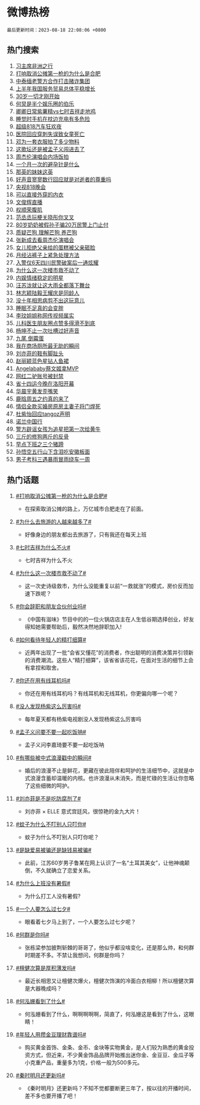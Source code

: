 # 微博热榜

`最后更新时间：2023-08-18 22:08:06 +0800`

## 热门搜索

1. [习主席非洲之行](https://m.weibo.cn/search?containerid=100103type%3D1%26t%3D10%26q%3D%23%E4%B9%A0%E4%B8%BB%E5%B8%AD%E9%9D%9E%E6%B4%B2%E4%B9%8B%E8%A1%8C%23&stream_entry_id=51&isnewpage=1&extparam=seat%3D1%26cate%3D10103%26pos%3D0%26stream_entry_id%3D51%26c_type%3D51%26dgr%3D0%26filter_type%3Drealtimehot%26display_time%3D1692367685%26pre_seqid%3D1692367685293027369137&luicode=10000011&lfid=106003type%253D25%2526t%253D3%2526disable_hot%253D1%2526filter_type%253Drealtimehot)
1. [打响取消公摊第一枪的为什么是合肥](https://m.weibo.cn/search?containerid=100103type%3D1%26t%3D10%26q%3D%23%E6%89%93%E5%93%8D%E5%8F%96%E6%B6%88%E5%85%AC%E6%91%8A%E7%AC%AC%E4%B8%80%E6%9E%AA%E7%9A%84%E4%B8%BA%E4%BB%80%E4%B9%88%E6%98%AF%E5%90%88%E8%82%A5%23&stream_entry_id=31&isnewpage=1&extparam=seat%3D1%26dgr%3D0%26stream_entry_id%3D31%26c_type%3D31%26flag%3D2%26cate%3D5001%26pos%3D0%26lcate%3D5001%26realpos%3D1%26band_rank%3D1%26q%3D%2523%25E6%2589%2593%25E5%2593%258D%25E5%258F%2596%25E6%25B6%2588%25E5%2585%25AC%25E6%2591%258A%25E7%25AC%25AC%25E4%25B8%2580%25E6%259E%25AA%25E7%259A%2584%25E4%25B8%25BA%25E4%25BB%2580%25E4%25B9%2588%25E6%2598%25AF%25E5%2590%2588%25E8%2582%25A5%2523%26filter_type%3Drealtimehot%26display_time%3D1692367685%26pre_seqid%3D1692367685293027369137&luicode=10000011&lfid=106003type%253D25%2526t%253D3%2526disable_hot%253D1%2526filter_type%253Drealtimehot)
1. [中泰缅老警方合作打击赌诈集团](https://m.weibo.cn/search?containerid=100103type%3D1%26t%3D10%26q%3D%23%E4%B8%AD%E6%B3%B0%E7%BC%85%E8%80%81%E8%AD%A6%E6%96%B9%E5%90%88%E4%BD%9C%E6%89%93%E5%87%BB%E8%B5%8C%E8%AF%88%E9%9B%86%E5%9B%A2%23&stream_entry_id=31&isnewpage=1&extparam=seat%3D1%26dgr%3D0%26stream_entry_id%3D31%26c_type%3D31%26flag%3D1%26cate%3D5001%26pos%3D1%26lcate%3D5001%26realpos%3D2%26band_rank%3D2%26q%3D%2523%25E4%25B8%25AD%25E6%25B3%25B0%25E7%25BC%2585%25E8%2580%2581%25E8%25AD%25A6%25E6%2596%25B9%25E5%2590%2588%25E4%25BD%259C%25E6%2589%2593%25E5%2587%25BB%25E8%25B5%258C%25E8%25AF%2588%25E9%259B%2586%25E5%259B%25A2%2523%26filter_type%3Drealtimehot%26display_time%3D1692367685%26pre_seqid%3D1692367685293027369137&luicode=10000011&lfid=106003type%253D25%2526t%253D3%2526disable_hot%253D1%2526filter_type%253Drealtimehot)
1. [上半年我国服务贸易总体平稳增长](https://m.weibo.cn/search?containerid=100103type%3D1%26t%3D10%26q%3D%23%E4%B8%8A%E5%8D%8A%E5%B9%B4%E6%88%91%E5%9B%BD%E6%9C%8D%E5%8A%A1%E8%B4%B8%E6%98%93%E6%80%BB%E4%BD%93%E5%B9%B3%E7%A8%B3%E5%A2%9E%E9%95%BF%23&stream_entry_id=31&isnewpage=1&extparam=seat%3D1%26dgr%3D0%26stream_entry_id%3D31%26c_type%3D31%26flag%3D0%26cate%3D5001%26pos%3D2%26lcate%3D5001%26realpos%3D3%26band_rank%3D3%26q%3D%2523%25E4%25B8%258A%25E5%258D%258A%25E5%25B9%25B4%25E6%2588%2591%25E5%259B%25BD%25E6%259C%258D%25E5%258A%25A1%25E8%25B4%25B8%25E6%2598%2593%25E6%2580%25BB%25E4%25BD%2593%25E5%25B9%25B3%25E7%25A8%25B3%25E5%25A2%259E%25E9%2595%25BF%2523%26filter_type%3Drealtimehot%26display_time%3D1692367685%26pre_seqid%3D1692367685293027369137&luicode=10000011&lfid=106003type%253D25%2526t%253D3%2526disable_hot%253D1%2526filter_type%253Drealtimehot)
1. [30岁一切才刚开始](https://m.weibo.cn/search?containerid=100103type%3D1%26t%3D10%26q%3D%2330%E5%B2%81%E4%B8%80%E5%88%87%E6%89%8D%E5%88%9A%E5%BC%80%E5%A7%8B%23&stream_entry_id=31&isnewpage=1&extparam=seat%3D1%26dgr%3D0%26topic_ad%3D1%26stream_entry_id%3D31%26c_type%3D31%26cate%3D5001%26pos%3D3%26lcate%3D5001%26filter_type%3Drealtimehot%26band_rank%3D4%26q%3D%252330%25E5%25B2%2581%25E4%25B8%2580%25E5%2588%2587%25E6%2589%258D%25E5%2588%259A%25E5%25BC%2580%25E5%25A7%258B%2523%26adid%3D199815%26is_ad_pos%3D1%26display_time%3D1692367685%26pre_seqid%3D1692367685293027369137&luicode=10000011&lfid=106003type%253D25%2526t%253D3%2526disable_hot%253D1%2526filter_type%253Drealtimehot)
1. [何炅是半个娱乐圈的伯乐](https://m.weibo.cn/search?containerid=100103type%3D1%26t%3D10%26q%3D%23%E4%BD%95%E7%82%85%E6%98%AF%E5%8D%8A%E4%B8%AA%E5%A8%B1%E4%B9%90%E5%9C%88%E7%9A%84%E4%BC%AF%E4%B9%90%23&stream_entry_id=31&isnewpage=1&extparam=seat%3D1%26dgr%3D0%26stream_entry_id%3D31%26c_type%3D31%26flag%3D1%26cate%3D5001%26pos%3D4%26lcate%3D5001%26realpos%3D4%26band_rank%3D4%26q%3D%2523%25E4%25BD%2595%25E7%2582%2585%25E6%2598%25AF%25E5%258D%258A%25E4%25B8%25AA%25E5%25A8%25B1%25E4%25B9%2590%25E5%259C%2588%25E7%259A%2584%25E4%25BC%25AF%25E4%25B9%2590%2523%26filter_type%3Drealtimehot%26display_time%3D1692367685%26pre_seqid%3D1692367685293027369137&luicode=10000011&lfid=106003type%253D25%2526t%253D3%2526disable_hot%253D1%2526filter_type%253Drealtimehot)
1. [卿卿日常紫薯精vs七时吉祥走地鸡](https://m.weibo.cn/search?containerid=100103type%3D1%26t%3D10%26q%3D%23%E5%8D%BF%E5%8D%BF%E6%97%A5%E5%B8%B8%E7%B4%AB%E8%96%AF%E7%B2%BEvs%E4%B8%83%E6%97%B6%E5%90%89%E7%A5%A5%E8%B5%B0%E5%9C%B0%E9%B8%A1%23&stream_entry_id=31&isnewpage=1&extparam=seat%3D1%26dgr%3D0%26stream_entry_id%3D31%26c_type%3D31%26flag%3D1%26cate%3D5001%26pos%3D5%26lcate%3D5001%26realpos%3D5%26band_rank%3D5%26q%3D%2523%25E5%258D%25BF%25E5%258D%25BF%25E6%2597%25A5%25E5%25B8%25B8%25E7%25B4%25AB%25E8%2596%25AF%25E7%25B2%25BEvs%25E4%25B8%2583%25E6%2597%25B6%25E5%2590%2589%25E7%25A5%25A5%25E8%25B5%25B0%25E5%259C%25B0%25E9%25B8%25A1%2523%26filter_type%3Drealtimehot%26display_time%3D1692367685%26pre_seqid%3D1692367685293027369137&luicode=10000011&lfid=106003type%253D25%2526t%253D3%2526disable_hot%253D1%2526filter_type%253Drealtimehot)
1. [睡觉时手机在枕边充电有多危险](https://m.weibo.cn/search?containerid=100103type%3D1%26t%3D10%26q%3D%23%E7%9D%A1%E8%A7%89%E6%97%B6%E6%89%8B%E6%9C%BA%E5%9C%A8%E6%9E%95%E8%BE%B9%E5%85%85%E7%94%B5%E6%9C%89%E5%A4%9A%E5%8D%B1%E9%99%A9%23&stream_entry_id=31&isnewpage=1&extparam=seat%3D1%26dgr%3D0%26stream_entry_id%3D31%26c_type%3D31%26flag%3D1%26cate%3D5001%26pos%3D6%26lcate%3D5001%26realpos%3D6%26band_rank%3D6%26q%3D%2523%25E7%259D%25A1%25E8%25A7%2589%25E6%2597%25B6%25E6%2589%258B%25E6%259C%25BA%25E5%259C%25A8%25E6%259E%2595%25E8%25BE%25B9%25E5%2585%2585%25E7%2594%25B5%25E6%259C%2589%25E5%25A4%259A%25E5%258D%25B1%25E9%2599%25A9%2523%26filter_type%3Drealtimehot%26display_time%3D1692367685%26pre_seqid%3D1692367685293027369137&luicode=10000011&lfid=106003type%253D25%2526t%253D3%2526disable_hot%253D1%2526filter_type%253Drealtimehot)
1. [超级818汽车狂欢夜](https://m.weibo.cn/search?containerid=100103type%3D1%26t%3D10%26q%3D%23%E8%B6%85%E7%BA%A7818%E6%B1%BD%E8%BD%A6%E7%8B%82%E6%AC%A2%E5%A4%9C%23&stream_entry_id=31&isnewpage=1&extparam=seat%3D1%26dgr%3D0%26topic_ad%3D1%26stream_entry_id%3D31%26c_type%3D31%26cate%3D5001%26pos%3D7%26lcate%3D5001%26filter_type%3Drealtimehot%26band_rank%3D7%26q%3D%2523%25E8%25B6%2585%25E7%25BA%25A7818%25E6%25B1%25BD%25E8%25BD%25A6%25E7%258B%2582%25E6%25AC%25A2%25E5%25A4%259C%2523%26adid%3D199720%26is_ad_pos%3D1%26display_time%3D1692367685%26pre_seqid%3D1692367685293027369137&luicode=10000011&lfid=106003type%253D25%2526t%253D3%2526disable_hot%253D1%2526filter_type%253Drealtimehot)
1. [医院回应穿刺失误致女童死亡](https://m.weibo.cn/search?containerid=100103type%3D1%26t%3D10%26q%3D%23%E5%8C%BB%E9%99%A2%E5%9B%9E%E5%BA%94%E7%A9%BF%E5%88%BA%E5%A4%B1%E8%AF%AF%E8%87%B4%E5%A5%B3%E7%AB%A5%E6%AD%BB%E4%BA%A1%23&stream_entry_id=31&isnewpage=1&extparam=seat%3D1%26dgr%3D0%26stream_entry_id%3D31%26c_type%3D31%26flag%3D0%26cate%3D5001%26pos%3D8%26lcate%3D5001%26realpos%3D7%26band_rank%3D7%26q%3D%2523%25E5%258C%25BB%25E9%2599%25A2%25E5%259B%259E%25E5%25BA%2594%25E7%25A9%25BF%25E5%2588%25BA%25E5%25A4%25B1%25E8%25AF%25AF%25E8%2587%25B4%25E5%25A5%25B3%25E7%25AB%25A5%25E6%25AD%25BB%25E4%25BA%25A1%2523%26filter_type%3Drealtimehot%26display_time%3D1692367685%26pre_seqid%3D1692367685293027369137&luicode=10000011&lfid=106003type%253D25%2526t%253D3%2526disable_hot%253D1%2526filter_type%253Drealtimehot)
1. [邓为一套衣服拍了多少物料](https://m.weibo.cn/search?containerid=100103type%3D1%26t%3D10%26q%3D%23%E9%82%93%E4%B8%BA%E4%B8%80%E5%A5%97%E8%A1%A3%E6%9C%8D%E6%8B%8D%E4%BA%86%E5%A4%9A%E5%B0%91%E7%89%A9%E6%96%99%23&stream_entry_id=31&isnewpage=1&extparam=seat%3D1%26dgr%3D0%26stream_entry_id%3D31%26c_type%3D31%26flag%3D1%26cate%3D5001%26pos%3D9%26lcate%3D5001%26realpos%3D8%26band_rank%3D8%26q%3D%2523%25E9%2582%2593%25E4%25B8%25BA%25E4%25B8%2580%25E5%25A5%2597%25E8%25A1%25A3%25E6%259C%258D%25E6%258B%258D%25E4%25BA%2586%25E5%25A4%259A%25E5%25B0%2591%25E7%2589%25A9%25E6%2596%2599%2523%26filter_type%3Drealtimehot%26display_time%3D1692367685%26pre_seqid%3D1692367685293027369137&luicode=10000011&lfid=106003type%253D25%2526t%253D3%2526disable_hot%253D1%2526filter_type%253Drealtimehot)
1. [这歌坛还是被孟子义闯进去了](https://m.weibo.cn/search?containerid=100103type%3D1%26t%3D10%26q%3D%23%E8%BF%99%E6%AD%8C%E5%9D%9B%E8%BF%98%E6%98%AF%E8%A2%AB%E5%AD%9F%E5%AD%90%E4%B9%89%E9%97%AF%E8%BF%9B%E5%8E%BB%E4%BA%86%23&stream_entry_id=31&isnewpage=1&extparam=seat%3D1%26dgr%3D0%26stream_entry_id%3D31%26c_type%3D31%26flag%3D1%26cate%3D5001%26pos%3D10%26lcate%3D5001%26realpos%3D9%26band_rank%3D9%26q%3D%2523%25E8%25BF%2599%25E6%25AD%258C%25E5%259D%259B%25E8%25BF%2598%25E6%2598%25AF%25E8%25A2%25AB%25E5%25AD%259F%25E5%25AD%2590%25E4%25B9%2589%25E9%2597%25AF%25E8%25BF%259B%25E5%258E%25BB%25E4%25BA%2586%2523%26filter_type%3Drealtimehot%26display_time%3D1692367685%26pre_seqid%3D1692367685293027369137&luicode=10000011&lfid=106003type%253D25%2526t%253D3%2526disable_hot%253D1%2526filter_type%253Drealtimehot)
1. [周杰伦演唱会内场饭拍](https://m.weibo.cn/search?containerid=100103type%3D1%26t%3D10%26q%3D%E5%91%A8%E6%9D%B0%E4%BC%A6%E6%BC%94%E5%94%B1%E4%BC%9A%E5%86%85%E5%9C%BA%E9%A5%AD%E6%8B%8D&stream_entry_id=31&isnewpage=1&extparam=seat%3D1%26dgr%3D0%26stream_entry_id%3D31%26c_type%3D31%26flag%3D1%26cate%3D5001%26pos%3D11%26lcate%3D5001%26realpos%3D10%26band_rank%3D10%26q%3D%25E5%2591%25A8%25E6%259D%25B0%25E4%25BC%25A6%25E6%25BC%2594%25E5%2594%25B1%25E4%25BC%259A%25E5%2586%2585%25E5%259C%25BA%25E9%25A5%25AD%25E6%258B%258D%26filter_type%3Drealtimehot%26display_time%3D1692367685%26pre_seqid%3D1692367685293027369137&luicode=10000011&lfid=106003type%253D25%2526t%253D3%2526disable_hot%253D1%2526filter_type%253Drealtimehot)
1. [一个月一次的避孕针是什么](https://m.weibo.cn/search?containerid=100103type%3D1%26t%3D10%26q%3D%23%E4%B8%80%E4%B8%AA%E6%9C%88%E4%B8%80%E6%AC%A1%E7%9A%84%E9%81%BF%E5%AD%95%E9%92%88%E6%98%AF%E4%BB%80%E4%B9%88%23&stream_entry_id=31&isnewpage=1&extparam=seat%3D1%26dgr%3D0%26stream_entry_id%3D31%26c_type%3D31%26flag%3D1%26cate%3D5001%26pos%3D12%26lcate%3D5001%26realpos%3D11%26band_rank%3D11%26q%3D%2523%25E4%25B8%2580%25E4%25B8%25AA%25E6%259C%2588%25E4%25B8%2580%25E6%25AC%25A1%25E7%259A%2584%25E9%2581%25BF%25E5%25AD%2595%25E9%2592%2588%25E6%2598%25AF%25E4%25BB%2580%25E4%25B9%2588%2523%26filter_type%3Drealtimehot%26display_time%3D1692367685%26pre_seqid%3D1692367685293027369137&luicode=10000011&lfid=106003type%253D25%2526t%253D3%2526disable_hot%253D1%2526filter_type%253Drealtimehot)
1. [那英的妹妹这英](https://m.weibo.cn/search?containerid=100103type%3D1%26t%3D10%26q%3D%E9%82%A3%E8%8B%B1%E7%9A%84%E5%A6%B9%E5%A6%B9%E8%BF%99%E8%8B%B1&stream_entry_id=31&isnewpage=1&extparam=seat%3D1%26dgr%3D0%26stream_entry_id%3D31%26c_type%3D31%26flag%3D2%26cate%3D5001%26pos%3D13%26lcate%3D5001%26realpos%3D12%26band_rank%3D12%26q%3D%25E9%2582%25A3%25E8%258B%25B1%25E7%259A%2584%25E5%25A6%25B9%25E5%25A6%25B9%25E8%25BF%2599%25E8%258B%25B1%26filter_type%3Drealtimehot%26display_time%3D1692367685%26pre_seqid%3D1692367685293027369137&luicode=10000011&lfid=106003type%253D25%2526t%253D3%2526disable_hot%253D1%2526filter_type%253Drealtimehot)
1. [好声音寥寥数行回应就是对逝者的尊重吗](https://m.weibo.cn/search?containerid=100103type%3D1%26t%3D10%26q%3D%23%E5%A5%BD%E5%A3%B0%E9%9F%B3%E5%AF%A5%E5%AF%A5%E6%95%B0%E8%A1%8C%E5%9B%9E%E5%BA%94%E5%B0%B1%E6%98%AF%E5%AF%B9%E9%80%9D%E8%80%85%E7%9A%84%E5%B0%8A%E9%87%8D%E5%90%97%23&stream_entry_id=31&isnewpage=1&extparam=seat%3D1%26dgr%3D0%26stream_entry_id%3D31%26c_type%3D31%26flag%3D2%26cate%3D5001%26pos%3D14%26lcate%3D5001%26realpos%3D13%26band_rank%3D13%26q%3D%2523%25E5%25A5%25BD%25E5%25A3%25B0%25E9%259F%25B3%25E5%25AF%25A5%25E5%25AF%25A5%25E6%2595%25B0%25E8%25A1%258C%25E5%259B%259E%25E5%25BA%2594%25E5%25B0%25B1%25E6%2598%25AF%25E5%25AF%25B9%25E9%2580%259D%25E8%2580%2585%25E7%259A%2584%25E5%25B0%258A%25E9%2587%258D%25E5%2590%2597%2523%26filter_type%3Drealtimehot%26display_time%3D1692367685%26pre_seqid%3D1692367685293027369137&luicode=10000011&lfid=106003type%253D25%2526t%253D3%2526disable_hot%253D1%2526filter_type%253Drealtimehot)
1. [央视818晚会](https://m.weibo.cn/search?containerid=100103type%3D1%26t%3D10%26q%3D%E5%A4%AE%E8%A7%86818%E6%99%9A%E4%BC%9A&stream_entry_id=31&isnewpage=1&extparam=seat%3D1%26dgr%3D0%26stream_entry_id%3D31%26c_type%3D31%26flag%3D1%26cate%3D5001%26pos%3D15%26lcate%3D5001%26realpos%3D14%26band_rank%3D14%26q%3D%25E5%25A4%25AE%25E8%25A7%2586818%25E6%2599%259A%25E4%25BC%259A%26filter_type%3Drealtimehot%26display_time%3D1692367685%26pre_seqid%3D1692367685293027369137&luicode=10000011&lfid=106003type%253D25%2526t%253D3%2526disable_hot%253D1%2526filter_type%253Drealtimehot)
1. [可以直接外穿的内衣](https://m.weibo.cn/search?containerid=100103type%3D1%26t%3D10%26q%3D%E5%8F%AF%E4%BB%A5%E7%9B%B4%E6%8E%A5%E5%A4%96%E7%A9%BF%E7%9A%84%E5%86%85%E8%A1%A3&stream_entry_id=31&isnewpage=1&extparam=seat%3D1%26dgr%3D0%26stream_entry_id%3D31%26c_type%3D31%26flag%3D1%26cate%3D5001%26pos%3D16%26lcate%3D5001%26realpos%3D15%26band_rank%3D15%26q%3D%25E5%258F%25AF%25E4%25BB%25A5%25E7%259B%25B4%25E6%258E%25A5%25E5%25A4%2596%25E7%25A9%25BF%25E7%259A%2584%25E5%2586%2585%25E8%25A1%25A3%26filter_type%3Drealtimehot%26display_time%3D1692367685%26pre_seqid%3D1692367685293027369137&luicode=10000011&lfid=106003type%253D25%2526t%253D3%2526disable_hot%253D1%2526filter_type%253Drealtimehot)
1. [文俊辉直播](https://m.weibo.cn/search?containerid=100103type%3D1%26t%3D10%26q%3D%E6%96%87%E4%BF%8A%E8%BE%89%E7%9B%B4%E6%92%AD&stream_entry_id=31&isnewpage=1&extparam=seat%3D1%26dgr%3D0%26stream_entry_id%3D31%26c_type%3D31%26flag%3D1%26cate%3D5001%26pos%3D17%26lcate%3D5001%26realpos%3D16%26band_rank%3D16%26q%3D%25E6%2596%2587%25E4%25BF%258A%25E8%25BE%2589%25E7%259B%25B4%25E6%2592%25AD%26filter_type%3Drealtimehot%26display_time%3D1692367685%26pre_seqid%3D1692367685293027369137&luicode=10000011&lfid=106003type%253D25%2526t%253D3%2526disable_hot%253D1%2526filter_type%253Drealtimehot)
1. [权顺荣腹肌](https://m.weibo.cn/search?containerid=100103type%3D1%26t%3D10%26q%3D%E6%9D%83%E9%A1%BA%E8%8D%A3%E8%85%B9%E8%82%8C&stream_entry_id=31&isnewpage=1&extparam=seat%3D1%26dgr%3D0%26stream_entry_id%3D31%26c_type%3D31%26flag%3D1%26cate%3D5001%26pos%3D18%26lcate%3D5001%26realpos%3D17%26band_rank%3D17%26q%3D%25E6%259D%2583%25E9%25A1%25BA%25E8%258D%25A3%25E8%2585%25B9%25E8%2582%258C%26filter_type%3Drealtimehot%26display_time%3D1692367685%26pre_seqid%3D1692367685293027369137&luicode=10000011&lfid=106003type%253D25%2526t%253D3%2526disable_hot%253D1%2526filter_type%253Drealtimehot)
1. [范丞丞玩梗关晓彤你叉叉](https://m.weibo.cn/search?containerid=100103type%3D1%26t%3D10%26q%3D%23%E8%8C%83%E4%B8%9E%E4%B8%9E%E7%8E%A9%E6%A2%97%E5%85%B3%E6%99%93%E5%BD%A4%E4%BD%A0%E5%8F%89%E5%8F%89%23&stream_entry_id=31&isnewpage=1&extparam=seat%3D1%26dgr%3D0%26stream_entry_id%3D31%26c_type%3D31%26flag%3D0%26cate%3D5001%26pos%3D19%26lcate%3D5001%26realpos%3D18%26band_rank%3D18%26q%3D%2523%25E8%258C%2583%25E4%25B8%259E%25E4%25B8%259E%25E7%258E%25A9%25E6%25A2%2597%25E5%2585%25B3%25E6%2599%2593%25E5%25BD%25A4%25E4%25BD%25A0%25E5%258F%2589%25E5%258F%2589%2523%26filter_type%3Drealtimehot%26display_time%3D1692367685%26pre_seqid%3D1692367685293027369137&luicode=10000011&lfid=106003type%253D25%2526t%253D3%2526disable_hot%253D1%2526filter_type%253Drealtimehot)
1. [80岁奶奶被假孙子骗20万民警上门止付](https://m.weibo.cn/search?containerid=100103type%3D1%26t%3D10%26q%3D%2380%E5%B2%81%E5%A5%B6%E5%A5%B6%E8%A2%AB%E5%81%87%E5%AD%99%E5%AD%90%E9%AA%9720%E4%B8%87%E6%B0%91%E8%AD%A6%E4%B8%8A%E9%97%A8%E6%AD%A2%E4%BB%98%23&stream_entry_id=31&isnewpage=1&extparam=seat%3D1%26dgr%3D0%26stream_entry_id%3D31%26c_type%3D31%26flag%3D1%26cate%3D5001%26pos%3D20%26lcate%3D5001%26realpos%3D19%26band_rank%3D19%26q%3D%252380%25E5%25B2%2581%25E5%25A5%25B6%25E5%25A5%25B6%25E8%25A2%25AB%25E5%2581%2587%25E5%25AD%2599%25E5%25AD%2590%25E9%25AA%259720%25E4%25B8%2587%25E6%25B0%2591%25E8%25AD%25A6%25E4%25B8%258A%25E9%2597%25A8%25E6%25AD%25A2%25E4%25BB%2598%2523%26filter_type%3Drealtimehot%26display_time%3D1692367685%26pre_seqid%3D1692367685293027369137&luicode=10000011&lfid=106003type%253D25%2526t%253D3%2526disable_hot%253D1%2526filter_type%253Drealtimehot)
1. [质疑芒狗 理解芒狗 养芒狗](https://m.weibo.cn/search?containerid=100103type%3D1%26t%3D10%26q%3D%E8%B4%A8%E7%96%91%E8%8A%92%E7%8B%97+%E7%90%86%E8%A7%A3%E8%8A%92%E7%8B%97+%E5%85%BB%E8%8A%92%E7%8B%97&stream_entry_id=31&isnewpage=1&extparam=seat%3D1%26dgr%3D0%26stream_entry_id%3D31%26c_type%3D31%26flag%3D0%26cate%3D5001%26pos%3D21%26lcate%3D5001%26realpos%3D20%26band_rank%3D20%26q%3D%25E8%25B4%25A8%25E7%2596%2591%25E8%258A%2592%25E7%258B%2597%2520%25E7%2590%2586%25E8%25A7%25A3%25E8%258A%2592%25E7%258B%2597%2520%25E5%2585%25BB%25E8%258A%2592%25E7%258B%2597%26filter_type%3Drealtimehot%26display_time%3D1692367685%26pre_seqid%3D1692367685293027369137&luicode=10000011&lfid=106003type%253D25%2526t%253D3%2526disable_hot%253D1%2526filter_type%253Drealtimehot)
1. [张新成去看周杰伦演唱会](https://m.weibo.cn/search?containerid=100103type%3D1%26t%3D10%26q%3D%23%E5%BC%A0%E6%96%B0%E6%88%90%E5%8E%BB%E7%9C%8B%E5%91%A8%E6%9D%B0%E4%BC%A6%E6%BC%94%E5%94%B1%E4%BC%9A%23&stream_entry_id=31&isnewpage=1&extparam=seat%3D1%26dgr%3D0%26stream_entry_id%3D31%26c_type%3D31%26flag%3D1%26cate%3D5001%26pos%3D22%26lcate%3D5001%26realpos%3D21%26band_rank%3D21%26q%3D%2523%25E5%25BC%25A0%25E6%2596%25B0%25E6%2588%2590%25E5%258E%25BB%25E7%259C%258B%25E5%2591%25A8%25E6%259D%25B0%25E4%25BC%25A6%25E6%25BC%2594%25E5%2594%25B1%25E4%25BC%259A%2523%26filter_type%3Drealtimehot%26display_time%3D1692367685%26pre_seqid%3D1692367685293027369137&luicode=10000011&lfid=106003type%253D25%2526t%253D3%2526disable_hot%253D1%2526filter_type%253Drealtimehot)
1. [女儿拒绝父亲给的蛋糕被父亲砸脸](https://m.weibo.cn/search?containerid=100103type%3D1%26t%3D10%26q%3D%23%E5%A5%B3%E5%84%BF%E6%8B%92%E7%BB%9D%E7%88%B6%E4%BA%B2%E7%BB%99%E7%9A%84%E8%9B%8B%E7%B3%95%E8%A2%AB%E7%88%B6%E4%BA%B2%E7%A0%B8%E8%84%B8%23&stream_entry_id=31&isnewpage=1&extparam=seat%3D1%26dgr%3D0%26stream_entry_id%3D31%26c_type%3D31%26flag%3D1%26cate%3D5001%26pos%3D23%26lcate%3D5001%26realpos%3D22%26band_rank%3D22%26q%3D%2523%25E5%25A5%25B3%25E5%2584%25BF%25E6%258B%2592%25E7%25BB%259D%25E7%2588%25B6%25E4%25BA%25B2%25E7%25BB%2599%25E7%259A%2584%25E8%259B%258B%25E7%25B3%2595%25E8%25A2%25AB%25E7%2588%25B6%25E4%25BA%25B2%25E7%25A0%25B8%25E8%2584%25B8%2523%26filter_type%3Drealtimehot%26display_time%3D1692367685%26pre_seqid%3D1692367685293027369137&luicode=10000011&lfid=106003type%253D25%2526t%253D3%2526disable_hot%253D1%2526filter_type%253Drealtimehot)
1. [月经沾裤子上紧急处理方法](https://m.weibo.cn/search?containerid=100103type%3D1%26t%3D10%26q%3D%E6%9C%88%E7%BB%8F%E6%B2%BE%E8%A3%A4%E5%AD%90%E4%B8%8A%E7%B4%A7%E6%80%A5%E5%A4%84%E7%90%86%E6%96%B9%E6%B3%95&stream_entry_id=31&isnewpage=1&extparam=seat%3D1%26dgr%3D0%26stream_entry_id%3D31%26c_type%3D31%26flag%3D0%26cate%3D5001%26pos%3D24%26lcate%3D5001%26realpos%3D23%26band_rank%3D23%26q%3D%25E6%259C%2588%25E7%25BB%258F%25E6%25B2%25BE%25E8%25A3%25A4%25E5%25AD%2590%25E4%25B8%258A%25E7%25B4%25A7%25E6%2580%25A5%25E5%25A4%2584%25E7%2590%2586%25E6%2596%25B9%25E6%25B3%2595%26filter_type%3Drealtimehot%26display_time%3D1692367685%26pre_seqid%3D1692367685293027369137&luicode=10000011&lfid=106003type%253D25%2526t%253D3%2526disable_hot%253D1%2526filter_type%253Drealtimehot)
1. [入警仅6天四川民警破案后一通炫耀](https://m.weibo.cn/search?containerid=100103type%3D1%26t%3D10%26q%3D%23%E5%85%A5%E8%AD%A6%E4%BB%856%E5%A4%A9%E5%9B%9B%E5%B7%9D%E6%B0%91%E8%AD%A6%E7%A0%B4%E6%A1%88%E5%90%8E%E4%B8%80%E9%80%9A%E7%82%AB%E8%80%80%23&stream_entry_id=31&isnewpage=1&extparam=seat%3D1%26dgr%3D0%26stream_entry_id%3D31%26c_type%3D31%26flag%3D0%26cate%3D5001%26pos%3D25%26lcate%3D5001%26realpos%3D24%26band_rank%3D24%26q%3D%2523%25E5%2585%25A5%25E8%25AD%25A6%25E4%25BB%25856%25E5%25A4%25A9%25E5%259B%259B%25E5%25B7%259D%25E6%25B0%2591%25E8%25AD%25A6%25E7%25A0%25B4%25E6%25A1%2588%25E5%2590%258E%25E4%25B8%2580%25E9%2580%259A%25E7%2582%25AB%25E8%2580%2580%2523%26filter_type%3Drealtimehot%26display_time%3D1692367685%26pre_seqid%3D1692367685293027369137&luicode=10000011&lfid=106003type%253D25%2526t%253D3%2526disable_hot%253D1%2526filter_type%253Drealtimehot)
1. [为什么这一次楼市救不动了](https://m.weibo.cn/search?containerid=100103type%3D1%26t%3D10%26q%3D%23%E4%B8%BA%E4%BB%80%E4%B9%88%E8%BF%99%E4%B8%80%E6%AC%A1%E6%A5%BC%E5%B8%82%E6%95%91%E4%B8%8D%E5%8A%A8%E4%BA%86%23&stream_entry_id=31&isnewpage=1&extparam=seat%3D1%26dgr%3D0%26stream_entry_id%3D31%26c_type%3D31%26flag%3D1%26cate%3D5001%26pos%3D26%26lcate%3D5001%26realpos%3D25%26band_rank%3D25%26q%3D%2523%25E4%25B8%25BA%25E4%25BB%2580%25E4%25B9%2588%25E8%25BF%2599%25E4%25B8%2580%25E6%25AC%25A1%25E6%25A5%25BC%25E5%25B8%2582%25E6%2595%2591%25E4%25B8%258D%25E5%258A%25A8%25E4%25BA%2586%2523%26filter_type%3Drealtimehot%26display_time%3D1692367685%26pre_seqid%3D1692367685293027369137&luicode=10000011&lfid=106003type%253D25%2526t%253D3%2526disable_hot%253D1%2526filter_type%253Drealtimehot)
1. [内娱情绪稳定的明星](https://m.weibo.cn/search?containerid=100103type%3D1%26t%3D10%26q%3D%23%E5%86%85%E5%A8%B1%E6%83%85%E7%BB%AA%E7%A8%B3%E5%AE%9A%E7%9A%84%E6%98%8E%E6%98%9F%23&stream_entry_id=31&isnewpage=1&extparam=seat%3D1%26dgr%3D0%26stream_entry_id%3D31%26c_type%3D31%26flag%3D1%26cate%3D5001%26pos%3D27%26lcate%3D5001%26realpos%3D26%26band_rank%3D26%26q%3D%2523%25E5%2586%2585%25E5%25A8%25B1%25E6%2583%2585%25E7%25BB%25AA%25E7%25A8%25B3%25E5%25AE%259A%25E7%259A%2584%25E6%2598%258E%25E6%2598%259F%2523%26filter_type%3Drealtimehot%26display_time%3D1692367685%26pre_seqid%3D1692367685293027369137&luicode=10000011&lfid=106003type%253D25%2526t%253D3%2526disable_hot%253D1%2526filter_type%253Drealtimehot)
1. [汪苏泷就让这大雨全都落下舞台](https://m.weibo.cn/search?containerid=100103type%3D1%26t%3D10%26q%3D%23%E6%B1%AA%E8%8B%8F%E6%B3%B7%E5%B0%B1%E8%AE%A9%E8%BF%99%E5%A4%A7%E9%9B%A8%E5%85%A8%E9%83%BD%E8%90%BD%E4%B8%8B%E8%88%9E%E5%8F%B0%23&stream_entry_id=31&isnewpage=1&extparam=seat%3D1%26dgr%3D0%26stream_entry_id%3D31%26c_type%3D31%26flag%3D1%26cate%3D5001%26pos%3D28%26lcate%3D5001%26realpos%3D27%26band_rank%3D27%26q%3D%2523%25E6%25B1%25AA%25E8%258B%258F%25E6%25B3%25B7%25E5%25B0%25B1%25E8%25AE%25A9%25E8%25BF%2599%25E5%25A4%25A7%25E9%259B%25A8%25E5%2585%25A8%25E9%2583%25BD%25E8%2590%25BD%25E4%25B8%258B%25E8%2588%259E%25E5%258F%25B0%2523%26filter_type%3Drealtimehot%26display_time%3D1692367685%26pre_seqid%3D1692367685293027369137&luicode=10000011&lfid=106003type%253D25%2526t%253D3%2526disable_hot%253D1%2526filter_type%253Drealtimehot)
1. [林志颖陆毅王耀庆是同龄人](https://m.weibo.cn/search?containerid=100103type%3D1%26t%3D10%26q%3D%23%E6%9E%97%E5%BF%97%E9%A2%96%E9%99%86%E6%AF%85%E7%8E%8B%E8%80%80%E5%BA%86%E6%98%AF%E5%90%8C%E9%BE%84%E4%BA%BA%23&stream_entry_id=31&isnewpage=1&extparam=seat%3D1%26dgr%3D0%26stream_entry_id%3D31%26c_type%3D31%26flag%3D0%26cate%3D5001%26pos%3D29%26lcate%3D5001%26realpos%3D28%26band_rank%3D28%26q%3D%2523%25E6%259E%2597%25E5%25BF%2597%25E9%25A2%2596%25E9%2599%2586%25E6%25AF%2585%25E7%258E%258B%25E8%2580%2580%25E5%25BA%2586%25E6%2598%25AF%25E5%2590%258C%25E9%25BE%2584%25E4%25BA%25BA%2523%26filter_type%3Drealtimehot%26display_time%3D1692367685%26pre_seqid%3D1692367685293027369137&luicode=10000011&lfid=106003type%253D25%2526t%253D3%2526disable_hot%253D1%2526filter_type%253Drealtimehot)
1. [没十年相思病剪不出这玩意儿](https://m.weibo.cn/search?containerid=100103type%3D1%26t%3D10%26q%3D%23%E6%B2%A1%E5%8D%81%E5%B9%B4%E7%9B%B8%E6%80%9D%E7%97%85%E5%89%AA%E4%B8%8D%E5%87%BA%E8%BF%99%E7%8E%A9%E6%84%8F%E5%84%BF%23&stream_entry_id=31&isnewpage=1&extparam=seat%3D1%26dgr%3D0%26stream_entry_id%3D31%26c_type%3D31%26flag%3D0%26cate%3D5001%26pos%3D30%26lcate%3D5001%26realpos%3D29%26band_rank%3D29%26q%3D%2523%25E6%25B2%25A1%25E5%258D%2581%25E5%25B9%25B4%25E7%259B%25B8%25E6%2580%259D%25E7%2597%2585%25E5%2589%25AA%25E4%25B8%258D%25E5%2587%25BA%25E8%25BF%2599%25E7%258E%25A9%25E6%2584%258F%25E5%2584%25BF%2523%26filter_type%3Drealtimehot%26display_time%3D1692367685%26pre_seqid%3D1692367685293027369137&luicode=10000011&lfid=106003type%253D25%2526t%253D3%2526disable_hot%253D1%2526filter_type%253Drealtimehot)
1. [睡眠不足真的会变胖](https://m.weibo.cn/search?containerid=100103type%3D1%26t%3D10%26q%3D%E7%9D%A1%E7%9C%A0%E4%B8%8D%E8%B6%B3%E7%9C%9F%E7%9A%84%E4%BC%9A%E5%8F%98%E8%83%96&stream_entry_id=31&isnewpage=1&extparam=seat%3D1%26dgr%3D0%26stream_entry_id%3D31%26c_type%3D31%26flag%3D1%26cate%3D5001%26pos%3D31%26lcate%3D5001%26realpos%3D30%26band_rank%3D30%26q%3D%25E7%259D%25A1%25E7%259C%25A0%25E4%25B8%258D%25E8%25B6%25B3%25E7%259C%259F%25E7%259A%2584%25E4%25BC%259A%25E5%258F%2598%25E8%2583%2596%26filter_type%3Drealtimehot%26display_time%3D1692367685%26pre_seqid%3D1692367685293027369137&luicode=10000011&lfid=106003type%253D25%2526t%253D3%2526disable_hot%253D1%2526filter_type%253Drealtimehot)
1. [李玟姐姐称网传视频属实](https://m.weibo.cn/search?containerid=100103type%3D1%26t%3D10%26q%3D%23%E6%9D%8E%E7%8E%9F%E5%A7%90%E5%A7%90%E7%A7%B0%E7%BD%91%E4%BC%A0%E8%A7%86%E9%A2%91%E5%B1%9E%E5%AE%9E%23&stream_entry_id=31&isnewpage=1&extparam=seat%3D1%26dgr%3D0%26stream_entry_id%3D31%26c_type%3D31%26flag%3D0%26cate%3D5001%26pos%3D32%26lcate%3D5001%26realpos%3D31%26band_rank%3D31%26q%3D%2523%25E6%259D%258E%25E7%258E%259F%25E5%25A7%2590%25E5%25A7%2590%25E7%25A7%25B0%25E7%25BD%2591%25E4%25BC%25A0%25E8%25A7%2586%25E9%25A2%2591%25E5%25B1%259E%25E5%25AE%259E%2523%26filter_type%3Drealtimehot%26display_time%3D1692367685%26pre_seqid%3D1692367685293027369137&luicode=10000011&lfid=106003type%253D25%2526t%253D3%2526disable_hot%253D1%2526filter_type%253Drealtimehot)
1. [儿科医生朋友圈点赞多得滑不到底](https://m.weibo.cn/search?containerid=100103type%3D1%26t%3D10%26q%3D%23%E5%84%BF%E7%A7%91%E5%8C%BB%E7%94%9F%E6%9C%8B%E5%8F%8B%E5%9C%88%E7%82%B9%E8%B5%9E%E5%A4%9A%E5%BE%97%E6%BB%91%E4%B8%8D%E5%88%B0%E5%BA%95%23&stream_entry_id=31&isnewpage=1&extparam=seat%3D1%26dgr%3D0%26stream_entry_id%3D31%26c_type%3D31%26flag%3D1%26cate%3D5001%26pos%3D33%26lcate%3D5001%26realpos%3D32%26band_rank%3D32%26q%3D%2523%25E5%2584%25BF%25E7%25A7%2591%25E5%258C%25BB%25E7%2594%259F%25E6%259C%258B%25E5%258F%258B%25E5%259C%2588%25E7%2582%25B9%25E8%25B5%259E%25E5%25A4%259A%25E5%25BE%2597%25E6%25BB%2591%25E4%25B8%258D%25E5%2588%25B0%25E5%25BA%2595%2523%26filter_type%3Drealtimehot%26display_time%3D1692367685%26pre_seqid%3D1692367685293027369137&luicode=10000011&lfid=106003type%253D25%2526t%253D3%2526disable_hot%253D1%2526filter_type%253Drealtimehot)
1. [杨坤不止一次吐槽过好声音](https://m.weibo.cn/search?containerid=100103type%3D1%26t%3D10%26q%3D%23%E6%9D%A8%E5%9D%A4%E4%B8%8D%E6%AD%A2%E4%B8%80%E6%AC%A1%E5%90%90%E6%A7%BD%E8%BF%87%E5%A5%BD%E5%A3%B0%E9%9F%B3%23&stream_entry_id=31&isnewpage=1&extparam=seat%3D1%26dgr%3D0%26stream_entry_id%3D31%26c_type%3D31%26flag%3D1%26cate%3D5001%26pos%3D34%26lcate%3D5001%26realpos%3D33%26band_rank%3D33%26q%3D%2523%25E6%259D%25A8%25E5%259D%25A4%25E4%25B8%258D%25E6%25AD%25A2%25E4%25B8%2580%25E6%25AC%25A1%25E5%2590%2590%25E6%25A7%25BD%25E8%25BF%2587%25E5%25A5%25BD%25E5%25A3%25B0%25E9%259F%25B3%2523%26filter_type%3Drealtimehot%26display_time%3D1692367685%26pre_seqid%3D1692367685293027369137&luicode=10000011&lfid=106003type%253D25%2526t%253D3%2526disable_hot%253D1%2526filter_type%253Drealtimehot)
1. [九尾 倒霉蛋](https://m.weibo.cn/search?containerid=100103type%3D1%26t%3D10%26q%3D%E4%B9%9D%E5%B0%BE+%E5%80%92%E9%9C%89%E8%9B%8B&stream_entry_id=31&isnewpage=1&extparam=seat%3D1%26dgr%3D0%26stream_entry_id%3D31%26c_type%3D31%26flag%3D0%26cate%3D5001%26pos%3D35%26lcate%3D5001%26realpos%3D34%26band_rank%3D34%26q%3D%25E4%25B9%259D%25E5%25B0%25BE%2520%25E5%2580%2592%25E9%259C%2589%25E8%259B%258B%26filter_type%3Drealtimehot%26display_time%3D1692367685%26pre_seqid%3D1692367685293027369137&luicode=10000011&lfid=106003type%253D25%2526t%253D3%2526disable_hot%253D1%2526filter_type%253Drealtimehot)
1. [我在商场厕所最无助的瞬间](https://m.weibo.cn/search?containerid=100103type%3D1%26t%3D10%26q%3D%E6%88%91%E5%9C%A8%E5%95%86%E5%9C%BA%E5%8E%95%E6%89%80%E6%9C%80%E6%97%A0%E5%8A%A9%E7%9A%84%E7%9E%AC%E9%97%B4&stream_entry_id=31&isnewpage=1&extparam=seat%3D1%26dgr%3D0%26stream_entry_id%3D31%26c_type%3D31%26flag%3D1%26cate%3D5001%26pos%3D36%26lcate%3D5001%26realpos%3D35%26band_rank%3D35%26q%3D%25E6%2588%2591%25E5%259C%25A8%25E5%2595%2586%25E5%259C%25BA%25E5%258E%2595%25E6%2589%2580%25E6%259C%2580%25E6%2597%25A0%25E5%258A%25A9%25E7%259A%2584%25E7%259E%25AC%25E9%2597%25B4%26filter_type%3Drealtimehot%26display_time%3D1692367685%26pre_seqid%3D1692367685293027369137&luicode=10000011&lfid=106003type%253D25%2526t%253D3%2526disable_hot%253D1%2526filter_type%253Drealtimehot)
1. [刘亦菲的鞋有脚趾头](https://m.weibo.cn/search?containerid=100103type%3D1%26t%3D10%26q%3D%23%E5%88%98%E4%BA%A6%E8%8F%B2%E7%9A%84%E9%9E%8B%E6%9C%89%E8%84%9A%E8%B6%BE%E5%A4%B4%23&stream_entry_id=31&isnewpage=1&extparam=seat%3D1%26dgr%3D0%26stream_entry_id%3D31%26c_type%3D31%26flag%3D0%26cate%3D5001%26pos%3D37%26lcate%3D5001%26realpos%3D36%26band_rank%3D36%26q%3D%2523%25E5%2588%2598%25E4%25BA%25A6%25E8%258F%25B2%25E7%259A%2584%25E9%259E%258B%25E6%259C%2589%25E8%2584%259A%25E8%25B6%25BE%25E5%25A4%25B4%2523%26filter_type%3Drealtimehot%26display_time%3D1692367685%26pre_seqid%3D1692367685293027369137&luicode=10000011&lfid=106003type%253D25%2526t%253D3%2526disable_hot%253D1%2526filter_type%253Drealtimehot)
1. [赵丽颖蓝色星钻人鱼裙](https://m.weibo.cn/search?containerid=100103type%3D1%26t%3D10%26q%3D%23%E8%B5%B5%E4%B8%BD%E9%A2%96%E8%93%9D%E8%89%B2%E6%98%9F%E9%92%BB%E4%BA%BA%E9%B1%BC%E8%A3%99%23&stream_entry_id=31&isnewpage=1&extparam=seat%3D1%26dgr%3D0%26stream_entry_id%3D31%26c_type%3D31%26flag%3D0%26cate%3D5001%26pos%3D38%26lcate%3D5001%26realpos%3D37%26band_rank%3D37%26q%3D%2523%25E8%25B5%25B5%25E4%25B8%25BD%25E9%25A2%2596%25E8%2593%259D%25E8%2589%25B2%25E6%2598%259F%25E9%2592%25BB%25E4%25BA%25BA%25E9%25B1%25BC%25E8%25A3%2599%2523%26filter_type%3Drealtimehot%26display_time%3D1692367685%26pre_seqid%3D1692367685293027369137&luicode=10000011&lfid=106003type%253D25%2526t%253D3%2526disable_hot%253D1%2526filter_type%253Drealtimehot)
1. [Angelababy蔡文姬拿MVP](https://m.weibo.cn/search?containerid=100103type%3D1%26t%3D10%26q%3D%23Angelababy%E8%94%A1%E6%96%87%E5%A7%AC%E6%8B%BFMVP%23&stream_entry_id=31&isnewpage=1&extparam=seat%3D1%26dgr%3D0%26stream_entry_id%3D31%26c_type%3D31%26flag%3D1%26cate%3D5001%26pos%3D39%26lcate%3D5001%26realpos%3D38%26band_rank%3D38%26q%3D%2523Angelababy%25E8%2594%25A1%25E6%2596%2587%25E5%25A7%25AC%25E6%258B%25BFMVP%2523%26filter_type%3Drealtimehot%26display_time%3D1692367685%26pre_seqid%3D1692367685293027369137&luicode=10000011&lfid=106003type%253D25%2526t%253D3%2526disable_hot%253D1%2526filter_type%253Drealtimehot)
1. [网红二驴账号被封禁](https://m.weibo.cn/search?containerid=100103type%3D1%26t%3D10%26q%3D%23%E7%BD%91%E7%BA%A2%E4%BA%8C%E9%A9%B4%E8%B4%A6%E5%8F%B7%E8%A2%AB%E5%B0%81%E7%A6%81%23&stream_entry_id=31&isnewpage=1&extparam=seat%3D1%26dgr%3D0%26stream_entry_id%3D31%26c_type%3D31%26flag%3D0%26cate%3D5001%26pos%3D40%26lcate%3D5001%26realpos%3D39%26band_rank%3D39%26q%3D%2523%25E7%25BD%2591%25E7%25BA%25A2%25E4%25BA%258C%25E9%25A9%25B4%25E8%25B4%25A6%25E5%258F%25B7%25E8%25A2%25AB%25E5%25B0%2581%25E7%25A6%2581%2523%26filter_type%3Drealtimehot%26display_time%3D1692367685%26pre_seqid%3D1692367685293027369137&luicode=10000011&lfid=106003type%253D25%2526t%253D3%2526disable_hot%253D1%2526filter_type%253Drealtimehot)
1. [省十四运今晚在洛阳开幕](https://m.weibo.cn/search?containerid=100103type%3D1%26t%3D10%26q%3D%23%E7%9C%81%E5%8D%81%E5%9B%9B%E8%BF%90%E4%BB%8A%E6%99%9A%E5%9C%A8%E6%B4%9B%E9%98%B3%E5%BC%80%E5%B9%95%23&stream_entry_id=31&isnewpage=1&extparam=seat%3D1%26dgr%3D0%26stream_entry_id%3D31%26c_type%3D31%26flag%3D1%26cate%3D5001%26pos%3D41%26lcate%3D5001%26realpos%3D40%26band_rank%3D40%26q%3D%2523%25E7%259C%2581%25E5%258D%2581%25E5%259B%259B%25E8%25BF%2590%25E4%25BB%258A%25E6%2599%259A%25E5%259C%25A8%25E6%25B4%259B%25E9%2598%25B3%25E5%25BC%2580%25E5%25B9%2595%2523%26filter_type%3Drealtimehot%26display_time%3D1692367685%26pre_seqid%3D1692367685293027369137&luicode=10000011&lfid=106003type%253D25%2526t%253D3%2526disable_hot%253D1%2526filter_type%253Drealtimehot)
1. [华晨宇黄发歪嘴笑](https://m.weibo.cn/search?containerid=100103type%3D1%26t%3D10%26q%3D%23%E5%8D%8E%E6%99%A8%E5%AE%87%E9%BB%84%E5%8F%91%E6%AD%AA%E5%98%B4%E7%AC%91%23&stream_entry_id=31&isnewpage=1&extparam=seat%3D1%26dgr%3D0%26stream_entry_id%3D31%26c_type%3D31%26flag%3D1%26cate%3D5001%26pos%3D42%26lcate%3D5001%26realpos%3D41%26band_rank%3D41%26q%3D%2523%25E5%258D%258E%25E6%2599%25A8%25E5%25AE%2587%25E9%25BB%2584%25E5%258F%2591%25E6%25AD%25AA%25E5%2598%25B4%25E7%25AC%2591%2523%26filter_type%3Drealtimehot%26display_time%3D1692367685%26pre_seqid%3D1692367685293027369137&luicode=10000011&lfid=106003type%253D25%2526t%253D3%2526disable_hot%253D1%2526filter_type%253Drealtimehot)
1. [鹿晗周五之约真的来了](https://m.weibo.cn/search?containerid=100103type%3D1%26t%3D10%26q%3D%23%E9%B9%BF%E6%99%97%E5%91%A8%E4%BA%94%E4%B9%8B%E7%BA%A6%E7%9C%9F%E7%9A%84%E6%9D%A5%E4%BA%86%23&stream_entry_id=31&isnewpage=1&extparam=seat%3D1%26dgr%3D0%26stream_entry_id%3D31%26c_type%3D31%26flag%3D0%26cate%3D5001%26pos%3D43%26lcate%3D5001%26realpos%3D42%26band_rank%3D42%26q%3D%2523%25E9%25B9%25BF%25E6%2599%2597%25E5%2591%25A8%25E4%25BA%2594%25E4%25B9%258B%25E7%25BA%25A6%25E7%259C%259F%25E7%259A%2584%25E6%259D%25A5%25E4%25BA%2586%2523%26filter_type%3Drealtimehot%26display_time%3D1692367685%26pre_seqid%3D1692367685293027369137&luicode=10000011&lfid=106003type%253D25%2526t%253D3%2526disable_hot%253D1%2526filter_type%253Drealtimehot)
1. [情侣全款买婚房原房主妻子将门焊死](https://m.weibo.cn/search?containerid=100103type%3D1%26t%3D10%26q%3D%23%E6%83%85%E4%BE%A3%E5%85%A8%E6%AC%BE%E4%B9%B0%E5%A9%9A%E6%88%BF%E5%8E%9F%E6%88%BF%E4%B8%BB%E5%A6%BB%E5%AD%90%E5%B0%86%E9%97%A8%E7%84%8A%E6%AD%BB%23&stream_entry_id=31&isnewpage=1&extparam=seat%3D1%26dgr%3D0%26stream_entry_id%3D31%26c_type%3D31%26flag%3D0%26cate%3D5001%26pos%3D44%26lcate%3D5001%26realpos%3D43%26band_rank%3D43%26q%3D%2523%25E6%2583%2585%25E4%25BE%25A3%25E5%2585%25A8%25E6%25AC%25BE%25E4%25B9%25B0%25E5%25A9%259A%25E6%2588%25BF%25E5%258E%259F%25E6%2588%25BF%25E4%25B8%25BB%25E5%25A6%25BB%25E5%25AD%2590%25E5%25B0%2586%25E9%2597%25A8%25E7%2584%258A%25E6%25AD%25BB%2523%26filter_type%3Drealtimehot%26display_time%3D1692367685%26pre_seqid%3D1692367685293027369137&luicode=10000011&lfid=106003type%253D25%2526t%253D3%2526disable_hot%253D1%2526filter_type%253Drealtimehot)
1. [杜紫怡回应tangoz声明](https://m.weibo.cn/search?containerid=100103type%3D1%26t%3D10%26q%3D%23%E6%9D%9C%E7%B4%AB%E6%80%A1%E5%9B%9E%E5%BA%94tangoz%E5%A3%B0%E6%98%8E%23&stream_entry_id=31&isnewpage=1&extparam=seat%3D1%26dgr%3D0%26stream_entry_id%3D31%26c_type%3D31%26flag%3D0%26cate%3D5001%26pos%3D45%26lcate%3D5001%26realpos%3D44%26band_rank%3D44%26q%3D%2523%25E6%259D%259C%25E7%25B4%25AB%25E6%2580%25A1%25E5%259B%259E%25E5%25BA%2594tangoz%25E5%25A3%25B0%25E6%2598%258E%2523%26filter_type%3Drealtimehot%26display_time%3D1692367685%26pre_seqid%3D1692367685293027369137&luicode=10000011&lfid=106003type%253D25%2526t%253D3%2526disable_hot%253D1%2526filter_type%253Drealtimehot)
1. [诺兰中国行](https://m.weibo.cn/search?containerid=100103type%3D1%26t%3D10%26q%3D%23%E8%AF%BA%E5%85%B0%E4%B8%AD%E5%9B%BD%E8%A1%8C%23&stream_entry_id=31&isnewpage=1&extparam=seat%3D1%26dgr%3D0%26stream_entry_id%3D31%26c_type%3D31%26flag%3D1%26cate%3D5001%26pos%3D46%26lcate%3D5001%26realpos%3D45%26band_rank%3D45%26q%3D%2523%25E8%25AF%25BA%25E5%2585%25B0%25E4%25B8%25AD%25E5%259B%25BD%25E8%25A1%258C%2523%26filter_type%3Drealtimehot%26display_time%3D1692367685%26pre_seqid%3D1692367685293027369137&luicode=10000011&lfid=106003type%253D25%2526t%253D3%2526disable_hot%253D1%2526filter_type%253Drealtimehot)
1. [警方辟谣女孩为追星把第一次给黄牛](https://m.weibo.cn/search?containerid=100103type%3D1%26t%3D10%26q%3D%23%E8%AD%A6%E6%96%B9%E8%BE%9F%E8%B0%A3%E5%A5%B3%E5%AD%A9%E4%B8%BA%E8%BF%BD%E6%98%9F%E6%8A%8A%E7%AC%AC%E4%B8%80%E6%AC%A1%E7%BB%99%E9%BB%84%E7%89%9B%23&stream_entry_id=31&isnewpage=1&extparam=seat%3D1%26dgr%3D0%26stream_entry_id%3D31%26c_type%3D31%26flag%3D0%26cate%3D5001%26pos%3D47%26lcate%3D5001%26realpos%3D46%26band_rank%3D46%26q%3D%2523%25E8%25AD%25A6%25E6%2596%25B9%25E8%25BE%259F%25E8%25B0%25A3%25E5%25A5%25B3%25E5%25AD%25A9%25E4%25B8%25BA%25E8%25BF%25BD%25E6%2598%259F%25E6%258A%258A%25E7%25AC%25AC%25E4%25B8%2580%25E6%25AC%25A1%25E7%25BB%2599%25E9%25BB%2584%25E7%2589%259B%2523%26filter_type%3Drealtimehot%26display_time%3D1692367685%26pre_seqid%3D1692367685293027369137&luicode=10000011&lfid=106003type%253D25%2526t%253D3%2526disable_hot%253D1%2526filter_type%253Drealtimehot)
1. [三斤的修狗两斤的反骨](https://m.weibo.cn/search?containerid=100103type%3D1%26t%3D10%26q%3D%E4%B8%89%E6%96%A4%E7%9A%84%E4%BF%AE%E7%8B%97%E4%B8%A4%E6%96%A4%E7%9A%84%E5%8F%8D%E9%AA%A8&stream_entry_id=31&isnewpage=1&extparam=seat%3D1%26dgr%3D0%26stream_entry_id%3D31%26c_type%3D31%26flag%3D1%26cate%3D5001%26pos%3D48%26lcate%3D5001%26realpos%3D47%26band_rank%3D47%26q%3D%25E4%25B8%2589%25E6%2596%25A4%25E7%259A%2584%25E4%25BF%25AE%25E7%258B%2597%25E4%25B8%25A4%25E6%2596%25A4%25E7%259A%2584%25E5%258F%258D%25E9%25AA%25A8%26filter_type%3Drealtimehot%26display_time%3D1692367685%26pre_seqid%3D1692367685293027369137&luicode=10000011&lfid=106003type%253D25%2526t%253D3%2526disable_hot%253D1%2526filter_type%253Drealtimehot)
1. [早点下班之三个猪蹄](https://m.weibo.cn/search?containerid=100103type%3D1%26t%3D10%26q%3D%E6%97%A9%E7%82%B9%E4%B8%8B%E7%8F%AD%E4%B9%8B%E4%B8%89%E4%B8%AA%E7%8C%AA%E8%B9%84&stream_entry_id=31&isnewpage=1&extparam=seat%3D1%26dgr%3D0%26stream_entry_id%3D31%26c_type%3D31%26flag%3D1%26cate%3D5001%26pos%3D49%26lcate%3D5001%26realpos%3D48%26band_rank%3D48%26q%3D%25E6%2597%25A9%25E7%2582%25B9%25E4%25B8%258B%25E7%258F%25AD%25E4%25B9%258B%25E4%25B8%2589%25E4%25B8%25AA%25E7%258C%25AA%25E8%25B9%2584%26filter_type%3Drealtimehot%26display_time%3D1692367685%26pre_seqid%3D1692367685293027369137&luicode=10000011&lfid=106003type%253D25%2526t%253D3%2526disable_hot%253D1%2526filter_type%253Drealtimehot)
1. [孙悟空五行山下含泪吃安徽板面](https://m.weibo.cn/search?containerid=100103type%3D1%26t%3D10%26q%3D%23%E5%AD%99%E6%82%9F%E7%A9%BA%E4%BA%94%E8%A1%8C%E5%B1%B1%E4%B8%8B%E5%90%AB%E6%B3%AA%E5%90%83%E5%AE%89%E5%BE%BD%E6%9D%BF%E9%9D%A2%23&stream_entry_id=31&isnewpage=1&extparam=seat%3D1%26dgr%3D0%26stream_entry_id%3D31%26c_type%3D31%26flag%3D0%26cate%3D5001%26pos%3D50%26lcate%3D5001%26realpos%3D49%26band_rank%3D49%26q%3D%2523%25E5%25AD%2599%25E6%2582%259F%25E7%25A9%25BA%25E4%25BA%2594%25E8%25A1%258C%25E5%25B1%25B1%25E4%25B8%258B%25E5%2590%25AB%25E6%25B3%25AA%25E5%2590%2583%25E5%25AE%2589%25E5%25BE%25BD%25E6%259D%25BF%25E9%259D%25A2%2523%26filter_type%3Drealtimehot%26display_time%3D1692367685%26pre_seqid%3D1692367685293027369137&luicode=10000011&lfid=106003type%253D25%2526t%253D3%2526disable_hot%253D1%2526filter_type%253Drealtimehot)
1. [男子考科三遇暴雨冒雨绕车一周](https://m.weibo.cn/search?containerid=100103type%3D1%26t%3D10%26q%3D%23%E7%94%B7%E5%AD%90%E8%80%83%E7%A7%91%E4%B8%89%E9%81%87%E6%9A%B4%E9%9B%A8%E5%86%92%E9%9B%A8%E7%BB%95%E8%BD%A6%E4%B8%80%E5%91%A8%23&stream_entry_id=31&isnewpage=1&extparam=seat%3D1%26dgr%3D0%26stream_entry_id%3D31%26c_type%3D31%26flag%3D1%26cate%3D5001%26pos%3D51%26lcate%3D5001%26realpos%3D50%26band_rank%3D50%26q%3D%2523%25E7%2594%25B7%25E5%25AD%2590%25E8%2580%2583%25E7%25A7%2591%25E4%25B8%2589%25E9%2581%2587%25E6%259A%25B4%25E9%259B%25A8%25E5%2586%2592%25E9%259B%25A8%25E7%25BB%2595%25E8%25BD%25A6%25E4%25B8%2580%25E5%2591%25A8%2523%26filter_type%3Drealtimehot%26display_time%3D1692367685%26pre_seqid%3D1692367685293027369137&luicode=10000011&lfid=106003type%253D25%2526t%253D3%2526disable_hot%253D1%2526filter_type%253Drealtimehot)

## 热门话题

1. [#打响取消公摊第一枪的为什么是合肥#](https://m.weibo.cn/search?containerid=231522type%3D1%26t%3D10%26q%3D%23%E6%89%93%E5%93%8D%E5%8F%96%E6%B6%88%E5%85%AC%E6%91%8A%E7%AC%AC%E4%B8%80%E6%9E%AA%E7%9A%84%E4%B8%BA%E4%BB%80%E4%B9%88%E6%98%AF%E5%90%88%E8%82%A5%23&stream_entry_id=128&isnewpage=1&extparam=seat%3D1%26c_type%3D128%26pos%3D1-0-0%26lcate%3D5004%26cate%3D5004%26dgr%3D0%26unitid%3D1692356604645%26display_time%3D1692367686%26pre_seqid%3D16923676861620816691&luicode=10000011&lfid=231648_-_4)
    - 在探索取消公摊的路上，万亿城市合肥走在了前面。

1. [#为什么去旅游的人越来越多了#](https://m.weibo.cn/search?containerid=231522type%3D1%26t%3D10%26q%3D%23%E4%B8%BA%E4%BB%80%E4%B9%88%E5%8E%BB%E6%97%85%E6%B8%B8%E7%9A%84%E4%BA%BA%E8%B6%8A%E6%9D%A5%E8%B6%8A%E5%A4%9A%E4%BA%86%23&stream_entry_id=128&isnewpage=1&extparam=seat%3D1%26c_type%3D128%26pos%3D1-0-1%26lcate%3D5004%26cate%3D5004%26dgr%3D0%26unitid%3D1692234183320%26display_time%3D1692367686%26pre_seqid%3D16923676861620816691&luicode=10000011&lfid=231648_-_4)
    - 好像身边的朋友都出去旅游了，只有我还在每天上班

1. [#七时吉祥为什么不火#](https://m.weibo.cn/search?containerid=231522type%3D1%26t%3D10%26q%3D%23%E4%B8%83%E6%97%B6%E5%90%89%E7%A5%A5%E4%B8%BA%E4%BB%80%E4%B9%88%E4%B8%8D%E7%81%AB%23&stream_entry_id=128&isnewpage=1&extparam=seat%3D1%26c_type%3D128%26pos%3D1-0-2%26lcate%3D5004%26cate%3D5004%26dgr%3D0%26unitid%3D1692322710514%26display_time%3D1692367686%26pre_seqid%3D16923676861620816691&luicode=10000011&lfid=231648_-_4)
    - 七时吉祥为什么不火

1. [#为什么这一次楼市救不动了#](https://m.weibo.cn/search?containerid=231522type%3D1%26t%3D10%26q%3D%23%E4%B8%BA%E4%BB%80%E4%B9%88%E8%BF%99%E4%B8%80%E6%AC%A1%E6%A5%BC%E5%B8%82%E6%95%91%E4%B8%8D%E5%8A%A8%E4%BA%86%23&stream_entry_id=128&isnewpage=1&extparam=seat%3D1%26c_type%3D128%26pos%3D1-0-3%26lcate%3D5004%26cate%3D5004%26dgr%3D0%26unitid%3D1692360243441%26display_time%3D1692367686%26pre_seqid%3D16923676861620816691&luicode=10000011&lfid=231648_-_4)
    - 这一次史诗级救市，为什么没能重复以前“一救就涨”的模式，房价反而加速下跌呢？

1. [#你会辞职和朋友合伙创业吗#](https://m.weibo.cn/search?containerid=231522type%3D1%26t%3D10%26q%3D%23%E4%BD%A0%E4%BC%9A%E8%BE%9E%E8%81%8C%E5%92%8C%E6%9C%8B%E5%8F%8B%E5%90%88%E4%BC%99%E5%88%9B%E4%B8%9A%E5%90%97%23&stream_entry_id=128&isnewpage=1&extparam=seat%3D1%26c_type%3D128%26pos%3D1-0-4%26lcate%3D5004%26cate%3D5004%26dgr%3D0%26unitid%3D1692360238125%26display_time%3D1692367686%26pre_seqid%3D16923676861620816691&luicode=10000011&lfid=231648_-_4)
    - 《中国有滋味》节目中的的一位火锅店店主在人生低谷期选择创业，好友得知她需要帮助后，毅然决然地辞职加入!

1. [#如何看待年轻人的精打细算#](https://m.weibo.cn/search?containerid=231522type%3D1%26t%3D10%26q%3D%23%E5%A6%82%E4%BD%95%E7%9C%8B%E5%BE%85%E5%B9%B4%E8%BD%BB%E4%BA%BA%E7%9A%84%E7%B2%BE%E6%89%93%E7%BB%86%E7%AE%97%23&stream_entry_id=128&isnewpage=1&extparam=seat%3D1%26c_type%3D128%26pos%3D1-0-5%26lcate%3D5004%26cate%3D5004%26dgr%3D0%26unitid%3D1692336805712%26display_time%3D1692367686%26pre_seqid%3D16923676861620816691&luicode=10000011&lfid=231648_-_4)
    - 近两年出现了一批“会省又懂花”的消费者，作出聪明的消费决策并引领新的消费潮流。这些人“精打细算”，该省省该花花，在面对生活的细节上会有拿捏和取舍。

1. [#你还在用有线耳机吗#](https://m.weibo.cn/search?containerid=231522type%3D1%26t%3D10%26q%3D%23%E4%BD%A0%E8%BF%98%E5%9C%A8%E7%94%A8%E6%9C%89%E7%BA%BF%E8%80%B3%E6%9C%BA%E5%90%97%23&stream_entry_id=128&isnewpage=1&extparam=seat%3D1%26c_type%3D128%26pos%3D1-0-6%26lcate%3D5004%26cate%3D5004%26dgr%3D0%26unitid%3D1692346102773%26display_time%3D1692367686%26pre_seqid%3D16923676861620816691&luicode=10000011&lfid=231648_-_4)
    - 你还在用有线耳机吗？有线耳机和无线耳机，你更偏向哪一个呢？

1. [#没人发现杨紫这么厉害吗#](https://m.weibo.cn/search?containerid=231522type%3D1%26t%3D10%26q%3D%23%E6%B2%A1%E4%BA%BA%E5%8F%91%E7%8E%B0%E6%9D%A8%E7%B4%AB%E8%BF%99%E4%B9%88%E5%8E%89%E5%AE%B3%E5%90%97%23&stream_entry_id=128&isnewpage=1&extparam=seat%3D1%26c_type%3D128%26pos%3D1-0-7%26lcate%3D5004%26cate%3D5004%26dgr%3D0%26unitid%3D1692261235194%26display_time%3D1692367686%26pre_seqid%3D16923676861620816691&luicode=10000011&lfid=231648_-_4)
    - 每年夏天都有杨紫电视剧没人发现杨紫这么厉害吗

1. [#孟子义问要不要一起吃饭呐#](https://m.weibo.cn/search?containerid=231522type%3D1%26t%3D10%26q%3D%23%E5%AD%9F%E5%AD%90%E4%B9%89%E9%97%AE%E8%A6%81%E4%B8%8D%E8%A6%81%E4%B8%80%E8%B5%B7%E5%90%83%E9%A5%AD%E5%91%90%23&stream_entry_id=128&isnewpage=1&extparam=seat%3D1%26c_type%3D128%26pos%3D1-0-8%26lcate%3D5004%26cate%3D5004%26dgr%3D0%26unitid%3D1692352087242%26display_time%3D1692367686%26pre_seqid%3D16923676861620816691&luicode=10000011&lfid=231648_-_4)
    - 孟子义问李嘉琦要不要一起吃饭呐

1. [#有哪些被中式浪漫戳中的瞬间#](https://m.weibo.cn/search?containerid=231522type%3D1%26t%3D10%26q%3D%23%E6%9C%89%E5%93%AA%E4%BA%9B%E8%A2%AB%E4%B8%AD%E5%BC%8F%E6%B5%AA%E6%BC%AB%E6%88%B3%E4%B8%AD%E7%9A%84%E7%9E%AC%E9%97%B4%23&stream_entry_id=128&isnewpage=1&extparam=seat%3D1%26c_type%3D128%26pos%3D1-0-9%26lcate%3D5004%26cate%3D5004%26dgr%3D0%26unitid%3D1692342814543%26display_time%3D1692367686%26pre_seqid%3D16923676861620816691&luicode=10000011&lfid=231648_-_4)
    - 婚后的浪漫不止是鲜花，更藏在彼此陪伴和呵护的生活细节中，这就是中式浪漫含蓄却温暖的内核。也许浪漫从未消失，而是忙碌的生活让你忽略了这些细微的呵护。

1. [#刘亦菲是不是吃防腐剂了#](https://m.weibo.cn/search?containerid=231522type%3D1%26t%3D10%26q%3D%23%E5%88%98%E4%BA%A6%E8%8F%B2%E6%98%AF%E4%B8%8D%E6%98%AF%E5%90%83%E9%98%B2%E8%85%90%E5%89%82%E4%BA%86%23&stream_entry_id=128&isnewpage=1&extparam=seat%3D1%26c_type%3D128%26pos%3D1-0-10%26lcate%3D5004%26cate%3D5004%26dgr%3D0%26unitid%3D1692346420067%26display_time%3D1692367686%26pre_seqid%3D16923676861620816691&luicode=10000011&lfid=231648_-_4)
    - 刘亦菲 × ELLE  意式宫廷风，很惊艳的金九大片！

1. [#蚊子为什么不叮别人只叮你#](https://m.weibo.cn/search?containerid=231522type%3D1%26t%3D10%26q%3D%23%E8%9A%8A%E5%AD%90%E4%B8%BA%E4%BB%80%E4%B9%88%E4%B8%8D%E5%8F%AE%E5%88%AB%E4%BA%BA%E5%8F%AA%E5%8F%AE%E4%BD%A0%23&stream_entry_id=128&isnewpage=1&extparam=seat%3D1%26c_type%3D128%26pos%3D1-0-11%26lcate%3D5004%26cate%3D5004%26dgr%3D0%26unitid%3D1692345211208%26display_time%3D1692367686%26pre_seqid%3D16923676861620816691&luicode=10000011&lfid=231648_-_4)
    - 蚊子为什么不叮别人只叮你呢？

1. [#是缺爱易被骗还是缺钱易被骗#](https://m.weibo.cn/search?containerid=231522type%3D1%26t%3D10%26q%3D%23%E6%98%AF%E7%BC%BA%E7%88%B1%E6%98%93%E8%A2%AB%E9%AA%97%E8%BF%98%E6%98%AF%E7%BC%BA%E9%92%B1%E6%98%93%E8%A2%AB%E9%AA%97%23&stream_entry_id=128&isnewpage=1&extparam=seat%3D1%26c_type%3D128%26pos%3D1-0-12%26lcate%3D5004%26cate%3D5004%26dgr%3D0%26unitid%3D1692253695120%26display_time%3D1692367686%26pre_seqid%3D16923676861620816691&luicode=10000011&lfid=231648_-_4)
    - 此前，江苏60岁男子鲁某在网上认识了一名“土耳其美女”，让他神魂颠倒，不久就确立了恋爱关系。

1. [#为什么上班没有暑假#](https://m.weibo.cn/search?containerid=231522type%3D1%26t%3D10%26q%3D%23%E4%B8%BA%E4%BB%80%E4%B9%88%E4%B8%8A%E7%8F%AD%E6%B2%A1%E6%9C%89%E6%9A%91%E5%81%87%23&stream_entry_id=128&isnewpage=1&extparam=seat%3D1%26c_type%3D128%26pos%3D1-0-13%26lcate%3D5004%26cate%3D5004%26dgr%3D0%26unitid%3D1692228487831%26display_time%3D1692367686%26pre_seqid%3D16923676861620816691&luicode=10000011&lfid=231648_-_4)
    - 为什么打工人没有暑假?

1. [#一个人要怎么过七夕#](https://m.weibo.cn/search?containerid=231522type%3D1%26t%3D10%26q%3D%23%E4%B8%80%E4%B8%AA%E4%BA%BA%E8%A6%81%E6%80%8E%E4%B9%88%E8%BF%87%E4%B8%83%E5%A4%95%23&stream_entry_id=128&isnewpage=1&extparam=seat%3D1%26c_type%3D128%26pos%3D1-0-14%26lcate%3D5004%26cate%3D5004%26dgr%3D0%26unitid%3D1692333476104%26display_time%3D1692367686%26pre_seqid%3D16923676861620816691&luicode=10000011&lfid=231648_-_4)
    - 眼看着七夕马上到了，一个人要怎么过七夕呢？

1. [#何群是你吗#](https://m.weibo.cn/search?containerid=231522type%3D1%26t%3D10%26q%3D%23%E4%BD%95%E7%BE%A4%E6%98%AF%E4%BD%A0%E5%90%97%23&stream_entry_id=128&isnewpage=1&extparam=seat%3D1%26c_type%3D128%26pos%3D1-0-15%26lcate%3D5004%26cate%3D5004%26dgr%3D0%26unitid%3D1692338869717%26display_time%3D1692367686%26pre_seqid%3D16923676861620816691&luicode=10000011&lfid=231648_-_4)
    - 张栋梁参加披荆斩棘的哥哥了，他似乎都没啥变化，还是那么帅，和何群时期差不多。不禁让我想问，何群是你吗？

1. [#檀健次算是厚积薄发吗#](https://m.weibo.cn/search?containerid=231522type%3D1%26t%3D10%26q%3D%23%E6%AA%80%E5%81%A5%E6%AC%A1%E7%AE%97%E6%98%AF%E5%8E%9A%E7%A7%AF%E8%96%84%E5%8F%91%E5%90%97%23&stream_entry_id=128&isnewpage=1&extparam=seat%3D1%26c_type%3D128%26pos%3D1-0-16%26lcate%3D5004%26cate%3D5004%26dgr%3D0%26unitid%3D1692365033097%26display_time%3D1692367686%26pre_seqid%3D16923676861620816691&luicode=10000011&lfid=231648_-_4)
    - 最近长相思又让檀健次爆火，檀健次饰演的冷面白衣相柳！所以檀健次算是大器晚成吗？

1. [#何泓姗看到了什么#](https://m.weibo.cn/search?containerid=231522type%3D1%26t%3D10%26q%3D%23%E4%BD%95%E6%B3%93%E5%A7%97%E7%9C%8B%E5%88%B0%E4%BA%86%E4%BB%80%E4%B9%88%23&stream_entry_id=128&isnewpage=1&extparam=seat%3D1%26c_type%3D128%26pos%3D1-0-17%26lcate%3D5004%26cate%3D5004%26dgr%3D0%26unitid%3D1692237491803%26display_time%3D1692367686%26pre_seqid%3D16923676861620816691&luicode=10000011&lfid=231648_-_4)
    - 何泓姗看到了什么，啊啊啊啊啊，简直了，何泓姗这是看到了什么，这眼睛！

1. [#年轻人用攒金豆理财靠谱吗#](https://m.weibo.cn/search?containerid=231522type%3D1%26t%3D10%26q%3D%23%E5%B9%B4%E8%BD%BB%E4%BA%BA%E7%94%A8%E6%94%92%E9%87%91%E8%B1%86%E7%90%86%E8%B4%A2%E9%9D%A0%E8%B0%B1%E5%90%97%23&stream_entry_id=128&isnewpage=1&extparam=seat%3D1%26c_type%3D128%26pos%3D1-0-18%26lcate%3D5004%26cate%3D5004%26dgr%3D0%26unitid%3D1692283474390%26display_time%3D1692367686%26pre_seqid%3D16923676861620816691&luicode=10000011&lfid=231648_-_4)
    - 购买黄金首饰、金条、金币、金块等实物黄金，是人们较为熟悉的黄金投资方式，但近来，不少黄金饰品品牌开始推出迷你金、金豆豆、金瓜子等小克重产品，重量多为1克，价格一般为500多元。

1. [#秦时明月还更新吗#](https://m.weibo.cn/search?containerid=231522type%3D1%26t%3D10%26q%3D%23%E7%A7%A6%E6%97%B6%E6%98%8E%E6%9C%88%E8%BF%98%E6%9B%B4%E6%96%B0%E5%90%97%23&stream_entry_id=128&isnewpage=1&extparam=seat%3D1%26c_type%3D128%26pos%3D1-0-19%26lcate%3D5004%26cate%3D5004%26dgr%3D0%26unitid%3D1692261537971%26display_time%3D1692367686%26pre_seqid%3D16923676861620816691&luicode=10000011&lfid=231648_-_4)
    - 《秦时明月》还更新吗？不知不觉都要断更三年了，按以往的开播时间，差不多也要开播了吧！

